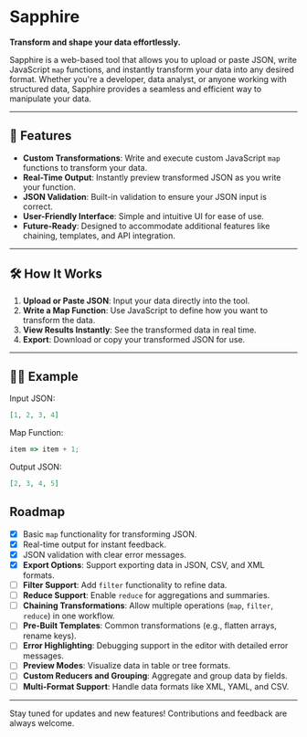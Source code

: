 # Sapphire

**Transform and shape your data effortlessly.**

Sapphire is a web-based tool that allows you to upload or paste JSON, write JavaScript `map` functions, and instantly transform your data into any desired format. Whether you're a developer, data analyst, or anyone working with structured data, Sapphire provides a seamless and efficient way to manipulate your data.

---

## 🚀 Features

- **Custom Transformations**: Write and execute custom JavaScript `map` functions to transform your data.
- **Real-Time Output**: Instantly preview transformed JSON as you write your function.
- **JSON Validation**: Built-in validation to ensure your JSON input is correct.
- **User-Friendly Interface**: Simple and intuitive UI for ease of use.
- **Future-Ready**: Designed to accommodate additional features like chaining, templates, and API integration.

---

## 🛠️ How It Works

1. **Upload or Paste JSON**: Input your data directly into the tool.
2. **Write a Map Function**: Use JavaScript to define how you want to transform the data.
3. **View Results Instantly**: See the transformed data in real time.
4. **Export**: Download or copy your transformed JSON for use.

---

## 🧑‍💻 Example

Input JSON:

```json
[1, 2, 3, 4]
```

Map Function:

```javascript
item => item + 1;
```

Output JSON:

```json
[2, 3, 4, 5]
```

## Roadmap

- [x] Basic `map` functionality for transforming JSON.
- [x] Real-time output for instant feedback.
- [x] JSON validation with clear error messages.
- [x] **Export Options**: Support exporting data in JSON, CSV, and XML formats.
- [ ] **Filter Support**: Add `filter` functionality to refine data.
- [ ] **Reduce Support**: Enable `reduce` for aggregations and summaries.
- [ ] **Chaining Transformations**: Allow multiple operations (`map`, `filter`, `reduce`) in one workflow.
- [ ] **Pre-Built Templates**: Common transformations (e.g., flatten arrays, rename keys).
- [ ] **Error Highlighting**: Debugging support in the editor with detailed error messages.
- [ ] **Preview Modes**: Visualize data in table or tree formats.
- [ ] **Custom Reducers and Grouping**: Aggregate and group data by fields.
- [ ] **Multi-Format Support**: Handle data formats like XML, YAML, and CSV.

---

Stay tuned for updates and new features! Contributions and feedback are always welcome.
